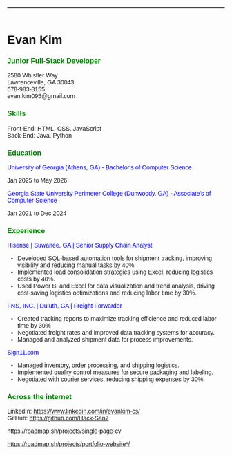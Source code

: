 <!DOCTYPE html>
<html>
<header style="border-top: 3px solid black; padding-top: 1px;">

</header>
<body style="font-family: Arial, sans-serif;">

<h1>Evan Kim</h1>
<h3 style="color: green">Junior Full-Stack Developer</h3>
<p>2580 Whistler Way <br>
Lawrenceville, GA 30043 <br>
678-983-8155<br>
evan.kim095@gmail.com</p>

<h3 style="color: green;">Skills</h3>
<p>Front-End: HTML, CSS, JavaScript<br>
Back-End: Java, Python</p>

<h3 style="color: green">Education</h3>
<p style="color:blue">University of Georgia (Athens, GA) - Bachelor's of Computer Science</p>
<p>Jan 2025 to May 2026</p>
<p style="color:blue">Georgia State University Perimeter College (Dunwoody, GA) - Associate's of Computer Science</p>
<p>Jan 2021 to Dec 2024</p>

<h3 style="color: green">Experience</h3>
<p style="color: blue">Hisense | Suwanee, GA | Senior Supply Chain Analyst</p>
<ul>
          <li>Developed SQL-based automation tools for shipment tracking, improving visibility and reducing manual tasks by 40%.</li>
          <li>Implemented load consolidation strategies using Excel, reducing logistics costs by 40%.</li>
          <li>Used Power BI and Excel for data visualization and trend analysis, driving cost-saving logistics optimizations and reducing labor time by 30%.</li>
</ul>
<p style="color: blue">FNS, INC. | Duluth, GA | Freight Forwarder</p>
<ul>
          <li>Created tracking reports to maximize tracking efficience and reduced labor time by 30%</li>
          <li>Negotiated freight rates and improved data tracking systems for accuracy.</li>
          <li>Managed and analyzed shipment data for process improvements.</li>
</ul>
<p style="color: blue">Sign11.com</p>
<ul>
          <li>Managed inventory, order processing, and shipping logistics.</li>
          <li>Implemented quality control measures for secure packaging and labeling.</li>
          <li>Negotiated with courier services, reducing shipping expenses by 30%.</li>
</ul>

<h3 style="color: green;">Across the internet</h3>
<p>LinkedIn: <a href=https://www.linkedin.com/in/evankim-cs/>https://www.linkedin.com/in/evankim-cs/</a><br>
GitHub: <a href=https://github.com/Hack-San7>https://github.com/Hack-San7</a></p>



<p>https://roadmap.sh/projects/single-page-cv</p>
</body>
</html>

https://roadmap.sh/projects/portfolio-website*/
